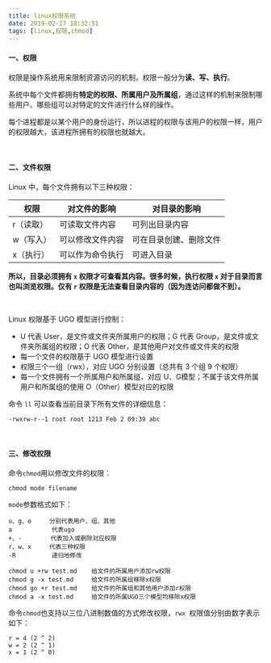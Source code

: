 ```yaml
---
title: linux权限系统
date: 2019-02-27 18:32:51
tags: [linux,权限,chmod]
---
```


#### 一、权限

权限是操作系统用来限制资源访问的机制，权限一般分为**读、写、执行**。

系统中每个文件都拥有**特定的权限、所属用户及所属组**，通过这样的机制来限制哪些用户、哪些组可以对特定的文件进行什么样的操作。

每个进程都是以某个用户的身份运行，所以进程的权限与该用户的权限一样，用户的权限越大，该进程所拥有的权限也就越大。

<br/>

#### 二、文件权限

Linux 中，每个文件拥有以下三种权限：

| 权限      | 对文件的影响     | 对目录的影响           |
| --------- | ---------------- | ---------------------- |
| r（读取） | 可读取文件内容   | 可列出目录内容         |
| w（写入） | 可以修改文件内容 | 可在目录创建、删除文件 |
| x（执行） | 可以作为命令执行 | 可进入目录             |

**所以，目录必须拥有 `x` 权限才可查看其内容。很多时候，执行权限  `x` 对于目录而言也叫浏览权限。仅有 `r` 权限是无法查看目录内容的（因为连访问都做不到）。** 

<br/>

<!--more-->

Linux 权限基于 UGO 模型进行控制：

- U 代表 User，是文件或文件夹所属用户的权限；G 代表 Group，是文件或文件夹所属组的权限；O 代表 Other，是其他用户对文件或文件夹的权限
- 每一个文件的权限基于 UGO 模型进行设置
- 权限三个一组（rwx），对应 UGO 分别设置（总共有 3 个组 9 个权限）
- 每一个文件拥有一个所属用户和所属组，对应 U、G模型；不属于该文件所属用户和所属组的使用 O（Other）模型对应的权限

命令 `ll` 可以查看当前目录下所有文件的详细信息：

```
-rwxrw-r‐-1 root root 1213 Feb 2 09:39 abc
```

<br/>

#### 三、修改权限

命令`chmod`用以修改文件的权限：

```
chmod mode filename
```

`mode`参数格式如下：

```
u、g、o     分别代表用户、组、其他
a           代表ugo
+、-        代表加入或删除对应权限
r、w、x     代表三种权限
-R          递归地修改
```

```
chmod u +rw test.md    给文件的所属用户添加rw权限
chmod g -x test.md     给文件的所属组移除x权限
chmod go +r test.md    给文件的所属组和其他用户添加r权限
chmod a -x test.md     给文件的所属UGO三个模型均移除x权限
```

命令`chmod`也支持以三位八进制数值的方式修改权限，`rwx `权限值分别由数字表示如下：

```
r = 4 (2 ^ 2)
w = 2 (2 ^ 1)
x = 1 (2 ^ 0)
```

<br/>